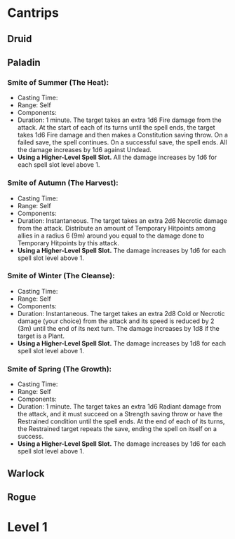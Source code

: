 # Cantrips
## Druid
## Paladin


### Smite of Summer (The Heat):
- Casting Time: 
- Range: Self
- Components: 
- Duration: 1 minute.
The target takes an extra 1d6 Fire damage from the attack. At the start of each of its turns until the spell ends, the target takes 1d6 Fire damage and then makes a Constitution saving throw. On a failed save, the spell continues. On a successful save, the spell ends. All the damage increases by 1d6 against Undead.
- **Using a Higher-Level Spell Slot.** All the damage increases by 1d6 for each spell slot level above 1.

### Smite of Autumn (The Harvest):
- Casting Time: 
- Range: Self
- Components: 
- Duration: Instantaneous.
The target takes an extra 2d6 Necrotic damage from the attack. Distribute an amount of Temporary Hitpoints among allies in a radius 6 (9m) around you equal to the damage done to Temporary Hitpoints by this attack.
- **Using a Higher-Level Spell Slot.** The damage increases by 1d6 for each spell slot level above 1.

### Smite of Winter (The Cleanse):
- Casting Time: 
- Range: Self
- Components: 
- Duration: Instantaneous.
The target takes an extra 2d8 Cold or Necrotic damage (your choice) from the attack and its speed is reduced by 2 (3m) until the end of its next turn. The damage increases by 1d8 if the target is a Plant.
- **Using a Higher-Level Spell Slot.** The damage increases by 1d8 for each spell slot level above 1.


### Smite of Spring (The Growth): 
- Casting Time: 
- Range: Self
- Components: 
- Duration: 1 minute.
The target takes an extra 1d6 Radiant damage from the attack, and it must succeed on a Strength saving throw or have the Restrained condition until the spell ends. At the end of each of its turns, the Restrained target repeats the save, ending the spell on itself on a success.
- **Using a Higher-Level Spell Slot.** The damage increases by 1d6 for each spell slot level above 1.

## Warlock
## Rogue

# Level 1

